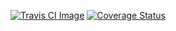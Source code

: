 [![Travis CI Image](https://travis-ci.org/welps/kaltura-entries-to-xml.svg?branch=mvc-conversion)](https://travis-ci.org/welps/kaltura-entries-to-xml) [![Coverage Status](https://coveralls.io/repos/welps/kaltura-entries-to-xml/badge.svg?branch=master&service=github)](https://coveralls.io/github/welps/kaltura-entries-to-xml?branch=master)

